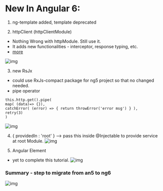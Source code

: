 # New In Angular 6:

1. ng-template added, template deprecated

2. httpClient (httpClientModule)
- Nothing Wrong with httpModule. Still use it.
- It adds new functionalities - interceptor, response typing, etc.
- [more](https://github.com/lekhrajdinkar/NG6/blob/master/notes/009_HTTP_CLIENT_1.md)

![img](https://github.com/lekhrajdinkar/NG6/blob/master/notes/assets/basic/ng6/2.jpg)

3. new RsJx
- could use RxJs-compact package for ng5 project so that no changed needed.
- pipe operator
```
this.http.get().pipe(
map( (data)=> {}),
catchError( (error) => { return throwError('error msg') } ),
retry(3)
)
```
![img](https://github.com/lekhrajdinkar/NG6/blob/master/notes/assets/basic/ng6/1.jpg)

4. { providedIn : 'root' } --> pass this inside @Injectable to provide service at root Module.
![img](https://github.com/lekhrajdinkar/NG6/blob/master/notes/assets/basic/ng6/3.jpg)

5. Angular Element
- yet to complete this tutorial.
![img](https://github.com/lekhrajdinkar/NG6/blob/master/notes/assets/basic/ng6/4.jpg)

### Summary - step to migrate from an5 to ng6
![img](https://github.com/lekhrajdinkar/NG6/blob/master/notes/assets/basic/ng6/0.jpg)



